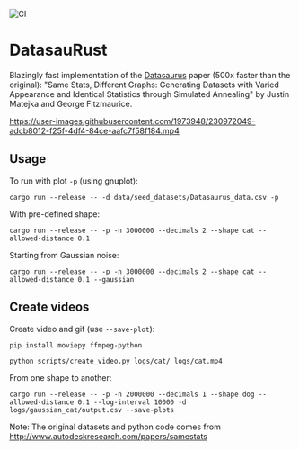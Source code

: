 ![CI](https://github.com/araffin/datasaurust/workflows/CI/badge.svg)

# DatasauRust

Blazingly fast implementation of the [Datasaurus](https://www.autodesk.com/research/publications/same-stats-different-graphs) paper (500x faster than the original): "Same Stats, Different Graphs: Generating Datasets with Varied Appearance and Identical Statistics through Simulated Annealing" by Justin Matejka and George Fitzmaurice.


https://user-images.githubusercontent.com/1973948/230972049-adcb8012-f25f-4df4-84ce-aafc7f58f184.mp4




## Usage

To run with plot `-p` (using gnuplot):
```
cargo run --release -- -d data/seed_datasets/Datasaurus_data.csv -p
```

With pre-defined shape:
```
cargo run --release -- -p -n 3000000 --decimals 2 --shape cat --allowed-distance 0.1
```

Starting from Gaussian noise:
```
cargo run --release -- -p -n 3000000 --decimals 2 --shape cat --allowed-distance 0.1 --gaussian
```

## Create videos

Create video and gif (use `--save-plot`):
```
pip install moviepy ffmpeg-python

python scripts/create_video.py logs/cat/ logs/cat.mp4
```

From one shape to another:
```
cargo run --release -- -p -n 2000000 --decimals 1 --shape dog --allowed-distance 0.1 --log-interval 10000 -d logs/gaussian_cat/output.csv --save-plots
```


Note: The original datasets and python code comes from http://www.autodeskresearch.com/papers/samestats
